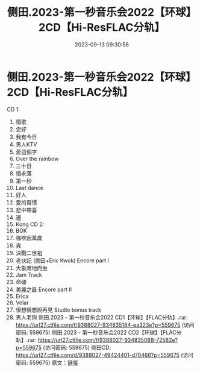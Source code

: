﻿---
title: 侧田.2023-第一秒音乐会2022【环球】2CD【Hi-ResFLAC分轨】
date: 2023-09-13 09:30:56
categories: APE、FLAC、MP3
tags: 华语中文
---
# 侧田.2023-第一秒音乐会2022【环球】2CD【Hi-ResFLAC分轨】

CD 1:
01. 情歌
02. 您好
03. 我有今日
04. 男人KTV
05. 愛這個字
06. Over the rainbow
07. 三十日
08. 情永落
09. 第一秒
10. Last dance
11. 好人
12. 愛的習慣
13. 悲中帶喜
14. 運
15. Kong
CD 2:
01. BOK
02. 咖啡因萬歲
03. 爽
04. 決戰二世袓
05. 老伙記 (側田+Eric Kwok)
Encore part I
06. 大象席地而坐
07. Jam Track
08. 命硬
09. 美麗之最
Encore part II
10. Erica
11. Volar
12. 很想很想說再見 Studio
bonus track
13. 男人老狗
侧田.2023 - 第一秒音乐会2022 CD1【环球】【FLAC分轨】.rar: https://url27.ctfile.com/f/9388027-934835184-ea323e?p=559675
(访问密码: 559675)
侧田.2023 - 第一秒音乐会2022 CD2【环球】【FLAC分轨】.rar: https://url27.ctfile.com/f/9388027-934835088-72582e?p=559675
(访问密码: 559675)
侧田CD: https://url27.ctfile.com/d/9388027-49424401-d70466?p=559675
(访问密码: 559675)
原文：[链接](https://blog.sina.com.cn/s/blog_1647c7e76010313fl.html)